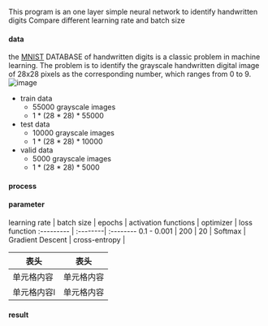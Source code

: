 This program is an one layer simple neural network to identify handwritten digits
Compare different learning rate and batch size
#### data 
the [MNIST](http://yann.lecun.com/exdb/mnist/) DATABASE of handwritten digits is a classic problem in machine learning. The problem is to identify the grayscale handwritten digital image of 28x28 pixels as the corresponding number, which ranges from 0 to 9.  
![image](http://www.tensorfly.cn/tfdoc/images/mnist_digits.png)

* train data  
	* 55000 grayscale images
	* 1 * (28 * 28) *  55000
* test data
	* 10000 grayscale images
	* 1 * (28 * 28) *  10000
* valid data
	* 5000 grayscale images
	* 1 * (28 * 28) *  5000

#### process
#### parameter
learning rate  | batch size | epochs | activation functions | optimizer | loss function
:--------- | :--------| :-------- 
0.1 - 0.001  | 200 | 20  | Softmax | Gradient Descent | cross-entropy |


  表头  | 表头
  ------------- | -------------
 单元格内容  | 单元格内容
 单元格内容l  | 单元格内容

#### result
